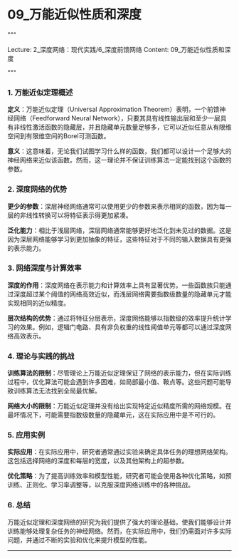# 09_万能近似性质和深度


"""

Lecture: 2_深度网络：现代实践/6_深度前馈网络
Content: 09_万能近似性质和深度

"""


### 1. 万能近似定理概述

**定义**：万能近似定理（Universal Approximation Theorem）表明，一个前馈神经网络（Feedforward Neural Network），只要其具有线性输出层和至少一层具有非线性激活函数的隐藏层，并且隐藏单元数量足够多，它可以近似任意从有限维空间到有限维空间的Borel可测函数。

**意义**：这意味着，无论我们试图学习什么样的函数，我们都可以设计一个足够大的神经网络来近似该函数。然而，这一理论并不保证训练算法一定能找到这个函数的参数。

### 2. 深度网络的优势

**更少的参数**：深层神经网络通常可以使用更少的参数来表示相同的函数，因为每一层的非线性转换可以将特征表示得更加紧凑。

**泛化能力**：相比于浅层网络，深层网络通常能够更好地泛化到未见过的数据。这是因为深层网络能够学习到更加抽象的特征，这些特征对于不同的输入数据具有更强的表示能力。

### 3. 网络深度与计算效率

**深度的作用**：深度网络在表示能力和计算效率上具有显著优势。一些函数族只能通过深度超过某个阈值的网络高效近似，而浅层网络需要指数级数量的隐藏单元才能实现相同的近似精度。

**层次结构的优势**：通过将特征分层表示，深度网络能够以指数级的效率提升统计学习的效果。例如，逻辑门电路、具有非负权重的线性阈值单元等都可以通过深度网络高效表示。

### 4. 理论与实践的挑战

**训练算法的限制**：尽管理论上万能近似定理保证了网络的表示能力，但在实际训练过程中，优化算法可能会遇到许多困难，如局部最小值、鞍点等。这些问题可能导致训练算法无法找到全局最优解。

**网络大小的限制**：万能近似定理并没有给出实现特定近似精度所需的网络规模。在最坏情况下，可能需要指数级数量的隐藏单元，这在实际应用中是不可行的。

### 5. 应用实例

**实际应用**：在实际应用中，研究者通常通过实验来确定具体任务的理想网络架构。这包括选择网络的深度和每层的宽度，以及其他架构上的超参数。

**优化策略**：为了提高训练效率和模型性能，研究者可能会使用各种优化策略，如预训练、正则化、学习率调整等，以克服深度网络训练中的各种挑战。

### 6. 总结

万能近似定理和深度网络的研究为我们提供了强大的理论基础，使我们能够设计并训练能够处理复杂任务的神经网络。然而，在实际应用中，我们仍需面对许多实际问题，并通过不断的实验和优化来提升模型的性能。

---

